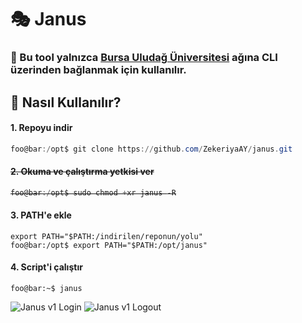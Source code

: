 # 🎭 Janus

### 🔐 Bu tool yalnızca [Bursa Uludağ Üniversitesi](https://uludag.edu.tr) ağına CLI üzerinden bağlanmak için kullanılır.


## 📝 Nasıl Kullanılır?

#### 1. Repoyu indir
```ps1
foo@bar:/opt$ git clone https://github.com/ZekeriyaAY/janus.git
```
#### ~~2. Okuma ve çalıştırma yetkisi ver~~
<strike>

```ps1
foo@bar:/opt$ sudo chmod +xr janus -R
```
</strike>

#### 3. PATH'e ekle
```shell
export PATH="$PATH:/indirilen/reponun/yolu"
foo@bar:/opt$ export PATH="$PATH:/opt/janus"
```
#### 4. Script'i çalıştır
```shell
foo@bar:~$ janus
```

![Janus v1 Login](/assets/janusV1Login.gif)
![Janus v1 Logout](/assets/janusV1Logout.gif)

